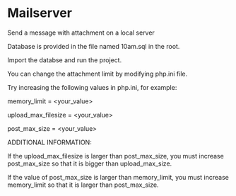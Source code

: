 # Mailserver
Send a message with attachment on a local server

Database is provided in the file named 10am.sql in the root.

Import the databse and run the project.

You can change the attachment limit by modifying php.ini file.

Try increasing the following values in php.ini, for example:


memory_limit = <your_value>

upload_max_filesize = <your_value>

post_max_size = <your_value>

ADDITIONAL INFORMATION:

If the upload_max_filesize is larger than post_max_size, you must increase post_max_size so that it is bigger than upload_max_size.

If the value of post_max_size is larger than memory_limit, you must increase memory_limit so that it is larger than post_max_size.
